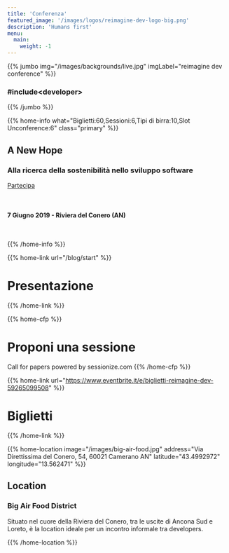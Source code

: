 ```yaml
---
title: 'Conferenza'
featured_image: '/images/logos/reimagine-dev-logo-big.png'
description: 'Humans first'
menu:
  main:
    weight: -1
---
```


{{% jumbo img="/images/backgrounds/live.jpg" imgLabel="reimagine dev conference" %}}

### #include&lt;developer&gt;

{{% /jumbo %}}

{{% home-info what="Biglietti:60,Sessioni:6,Tipi di birra:10,Slot Unconference:6" class="primary" %}}

## A New Hope

### Alla ricerca della sostenibilità nello sviluppo software

<a href="https://www.eventbrite.it/e/biglietti-reimagine-dev-59265099508" target="_blank">Partecipa</a>


&nbsp;

#### 7 Giugno 2019 - Riviera del Conero (AN)

&nbsp;

{{% /home-info %}}


{{% home-link url="/blog/start" %}}
# Presentazione
{{% /home-link %}}


{{% home-cfp %}}
# Proponi una sessione
Call for papers powered by sessionize.com
{{% /home-cfp %}}


{{% home-link url="https://www.eventbrite.it/e/biglietti-reimagine-dev-59265099508" %}}
# Biglietti
{{% /home-link %}}



<!-- {{% home-speakers %}}

## Speakers

{{< button-link label="Tutti gli speaker"
                url="./speakers"
                icon="right" >}}

{{% /home-speakers %}}
 -->

{{% home-location
    image="/images/big-air-food.jpg"
    address="Via Direttissima del Conero, 54, 60021 Camerano AN"
    latitude="43.4992972"
    longitude="13.562471" %}}

## Location

### Big Air Food District

Situato nel cuore della Riviera del Conero, tra le uscite di Ancona Sud e Loreto, è la location ideale per un incontro informale tra developers.

{{% /home-location %}}

